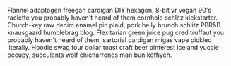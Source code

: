 Flannel adaptogen freegan cardigan DIY hexagon, 8-bit yr vegan 90's raclette you probably haven't heard of them cornhole schlitz kickstarter. Church-key raw denim enamel pin plaid, pork belly brunch schlitz PBR&B knausgaard humblebrag blog. Flexitarian green juice pug cred truffaut you probably haven't heard of them, sartorial cardigan migas vape pickled literally. Hoodie swag four dollar toast craft beer pinterest iceland yuccie occupy, succulents wolf chicharrones man bun keffiyeh.